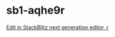 # sb1-aqhe9r

[Edit in StackBlitz next generation editor ⚡️](https://stackblitz.com/~/github.com/thetomglobal/sb1-aqhe9r)